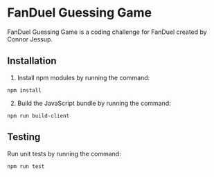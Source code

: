 # FanDuel Guessing Game

FanDuel Guessing Game is a coding challenge for FanDuel created by Connor Jessup.

## Installation

1. Install npm modules by running the command:

```
npm install
```

2. Build the JavaScript bundle by running the command:

```
npm run build-client
```

## Testing

Run unit tests by running the command:

```
npm run test
```
